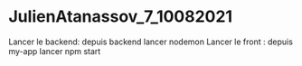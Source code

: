 # JulienAtanassov_7_10082021

Lancer le backend: depuis backend lancer nodemon
Lancer le front : depuis my-app lancer npm start
